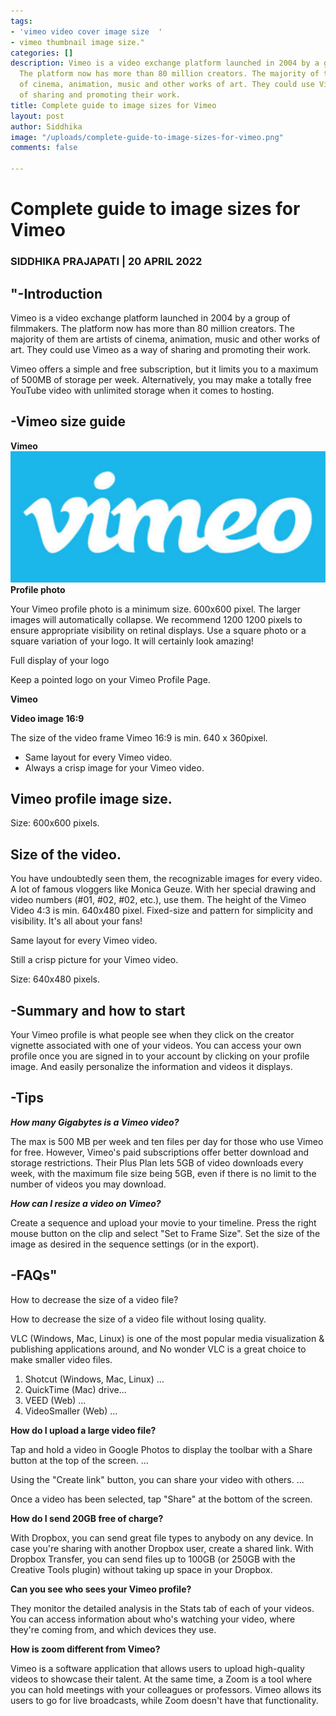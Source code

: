 ```yaml
---
tags:
- 'vimeo video cover image size  '
- vimeo thumbnail image size."
categories: []
description: Vimeo is a video exchange platform launched in 2004 by a group of filmmakers.
  The platform now has more than 80 million creators. The majority of them are artists
  of cinema, animation, music and other works of art. They could use Vimeo as a way
  of sharing and promoting their work.
title: Complete guide to image sizes for Vimeo
layout: post
author: Siddhika
image: "/uploads/complete-guide-to-image-sizes-for-vimeo.png"
comments: false

---
```

# **Complete guide to image sizes for Vimeo**

### 

### **SIDDHIKA PRAJAPATI | 20 APRIL 2022**

## **"-Introduction**

Vimeo is a video exchange platform launched in 2004 by a group of filmmakers. The platform now has more than 80 million creators. The majority of them are artists of cinema, animation, music and other works of art. They could use Vimeo as a way of sharing and promoting their work.

Vimeo offers a simple and free subscription, but it limits you to a maximum of 500MB of storage per week. Alternatively, you may make a totally free YouTube video with unlimited storage when it comes to hosting.

## **-Vimeo size guide**

**Vimeo ![Your Vimeo profile photo is a minimum size. 600x600 pixel. The larger images will automatically collapse. We recommend 1200 1200 pixels to ensure appropriate visibility on retinal displays. ](/uploads/wdsfw.PNG "Vimeo size guide")Profile photo**

Your Vimeo profile photo is a minimum size. 600x600 pixel. The larger images will automatically collapse. We recommend 1200 1200 pixels to ensure appropriate visibility on retinal displays. Use a square photo or a square variation of your logo. It will certainly look amazing!

Full display of your logo

Keep a pointed logo on your Vimeo Profile Page.

**Vimeo**

**Video image 16:9**

The size of the video frame Vimeo 16:9 is min. 640 x 360pixel.

* Same layout for every Vimeo video.
* Always a crisp image for your Vimeo video.

## **Vimeo profile image size.**

Size: 600x600 pixels.

## **Size of the video.**

You have undoubtedly seen them, the recognizable images for every video. A lot of famous vloggers like Monica Geuze. With her special drawing and video numbers (#01, #02, #02, etc.), use them. The height of the Vimeo Video 4:3 is min. 640x480 pixel. Fixed-size and pattern for simplicity and visibility. It's all about your fans!

Same layout for every Vimeo video.

Still a crisp picture for your Vimeo video.

Size: 640x480 pixels.

## **-Summary and how to start**

Your Vimeo profile is what people see when they click on the creator vignette associated with one of your videos. You can access your own profile once you are signed in to your account by clicking on your profile image. And easily personalize the information and videos it displays.

## **-Tips**

**_How many Gigabytes is a Vimeo video?_**

The max is 500 MB per week and ten files per day for those who use Vimeo for free. However, Vimeo's paid subscriptions offer better download and storage restrictions. Their Plus Plan lets 5GB of video downloads every week, with the maximum file size being 5GB, even if there is no limit to the number of videos you may download.

**_How can I resize a video on Vimeo?_**

Create a sequence and upload your movie to your timeline. Press the right mouse button on the clip and select "Set to Frame Size". Set the size of the image as desired in the sequence settings (or in the export).

## **-FAQs"**

How to decrease the size of a video file?

How to decrease the size of a video file without losing quality.

VLC (Windows, Mac, Linux) is one of the most popular media visualization & publishing applications around, and No wonder VLC is a great choice to make smaller video files.

1. Shotcut (Windows, Mac, Linux) ...
2. QuickTime (Mac) drive...
3. VEED (Web) ...
4. VideoSmaller (Web) ...

**How do I upload a large video file?**

Tap and hold a video in Google Photos to display the toolbar with a Share button at the top of the screen. ...

Using the "Create link" button, you can share your video with others. ...

Once a video has been selected, tap "Share" at the bottom of the screen.

**How do I send 20GB free of charge?**

With Dropbox, you can send great file types to anybody on any device. In case you're sharing with another Dropbox user, create a shared link. With Dropbox Transfer, you can send files up to 100GB (or 250GB with the Creative Tools plugin) without taking up space in your Dropbox.

**Can you see who sees your Vimeo profile?**

They monitor the detailed analysis in the Stats tab of each of your videos. You can access information about who's watching your video, where they're coming from, and which devices they use.

**How is zoom different from Vimeo?**

Vimeo is a software application that allows users to upload high-quality videos to showcase their talent. At the same time, a Zoom is a tool where you can hold meetings with your colleagues or professors. Vimeo allows its users to go for live broadcasts, while Zoom doesn't have that functionality.